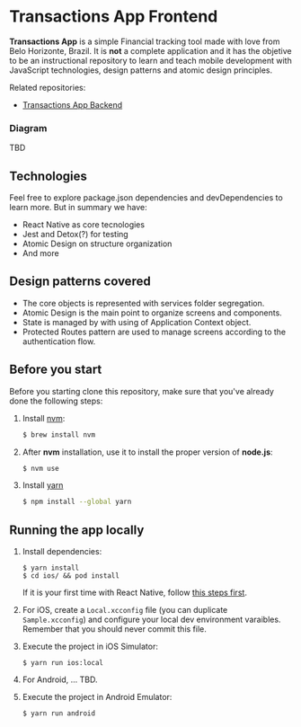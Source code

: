 # Transactions App Frontend

**Transactions App** is a simple Financial tracking tool made with love from Belo Horizonte, Brazil. It is **not** a complete application and it has the objetive to be an instructional repository to learn and teach mobile development with JavaScript technologies, design patterns and atomic design principles.

Related repositories:

- [Transactions App Backend](https://github.com/renattomartins/transactions-app-backend)

### Diagram
TBD

## Technologies

Feel free to explore package.json dependencies and devDependencies to learn more. But in summary we have:

- React Native as core tecnologies
- Jest and Detox(?) for testing
- Atomic Design on structure organization
- And more

## Design patterns covered

- The core objects is represented with services folder segregation.
- Atomic Design is the main point to organize screens and components.
- State is managed by with using of Application Context object.
- Protected Routes pattern are used to manage screens according to the authentication flow.

## Before you start
Before you starting clone this repository, make sure that you've already done the following steps:

1. Install [nvm](https://github.com/nvm-sh/nvm):

   ```bash
   $ brew install nvm
   ```

2. After **nvm** installation, use it to install the proper version of **node.js**:

   ```bash
   $ nvm use
   ```

3. Install [yarn](https://classic.yarnpkg.com/lang/en/docs/install/#mac-stable)

   ```bash
   $ npm install --global yarn
   ```

## Running the app locally

1. Install dependencies:

   ```
   $ yarn install
   $ cd ios/ && pod install
   ```

   If it is your first time with React Native, follow [this steps first](https://reactnative.dev/docs/set-up-your-environment).

2. For iOS, create a `Local.xcconfig` file (you can duplicate `Sample.xcconfig`) and configure your local dev environment varaibles. Remember that you should never commit this file.

3. Execute the project in iOS Simulator:

   ```
   $ yarn run ios:local
   ```

4. For Android, ... TBD.

5. Execute the project in Android Emulator:

   ```
   $ yarn run android
   ```

